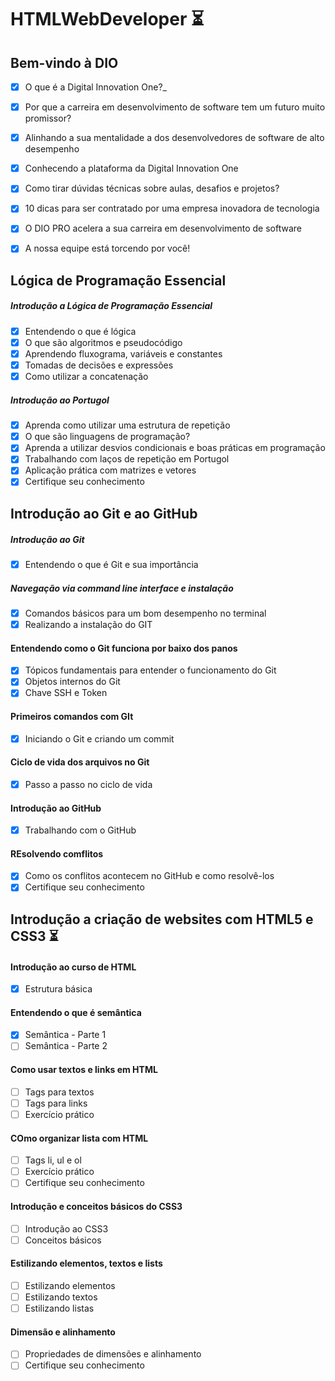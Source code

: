 # HTMLWebDeveloper ⏳

## Bem-vindo à DIO

- [x] O que é a Digital Innovation One?_
- [x] Por que a carreira em desenvolvimento de software tem um futuro muito promissor?
- [x] Alinhando a sua mentalidade a dos desenvolvedores de software de alto desempenho
- [x] Conhecendo a plataforma da Digital Innovation One
- [x] Como tirar dúvidas técnicas sobre aulas, desafios e projetos?
- [x] 10 dicas para ser contratado por uma empresa inovadora de tecnologia
- [x] O DIO PRO acelera a sua carreira em desenvolvimento de software
- [x] A nossa equipe está torcendo por você!


## Lógica de Programação Essencial

##### Introdução a Lógica de Programação Essencial

- [x] Entendendo o que é lógica
- [x] O que são algoritmos e pseudocódigo
- [x] Aprendendo fluxograma, variáveis e constantes
- [x] Tomadas de decisões e expressões
- [x] Como utilizar a concatenação

##### Introdução ao Portugol

- [x] Aprenda como utilizar uma estrutura de repetição
- [x] O que são linguagens de programação?
- [x] Aprenda a utilizar desvios condicionais e boas práticas em programação
- [x] Trabalhando com laços de repetição em Portugol
- [x] Aplicação prática com matrizes e vetores
- [x] Certifique seu conhecimento

## Introdução ao Git e ao GitHub

##### Introdução ao Git
- [x] Entendendo o que é Git e sua importância

##### Navegação via command line interface e instalação
- [x] Comandos básicos para um bom desempenho no terminal
- [x] Realizando a instalação do GIT

#### Entendendo como o Git funciona por baixo dos panos
- [x] Tópicos fundamentais para entender o funcionamento do Git
- [x] Objetos internos do Git
- [x] Chave SSH e Token

#### Primeiros comandos com GIt
- [x] Iniciando o Git e criando um commit

#### Ciclo de vida dos arquivos no Git
- [x] Passo a passo no ciclo de vida

#### Introdução ao GitHub
- [x] Trabalhando com o GitHub

#### REsolvendo comflitos
- [x] Como os conflitos acontecem no GitHub e como resolvê-los
- [x] Certifique seu conhecimento

## Introdução a criação de websites com HTML5 e CSS3 ⏳

#### Introdução ao curso de HTML
- [x] Estrutura básica

#### Entendendo o que é semântica
- [x] Semântica - Parte 1
- [ ] Semântica - Parte 2

#### Como usar textos e links em HTML
- [ ] Tags para textos
- [ ] Tags para links
- [ ] Exercício prático

#### COmo organizar lista com HTML
- [ ] Tags li, ul e ol
- [ ] Exercício prático
- [ ] Certifique seu conhecimento

#### Introdução e conceitos básicos do CSS3
- [ ] Introdução ao CSS3
- [ ] Conceitos básicos

#### Estilizando elementos, textos e lists
- [ ] Estilizando elementos
- [ ] Estilizando textos
- [ ] Estilizando listas

#### Dimensão e alinhamento
- [ ] Propriedades de dimensões e alinhamento
- [ ] Certifique seu conhecimento
